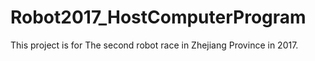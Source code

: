 # Robot2017_HostComputerProgram
This project is for The second robot race in Zhejiang Province in 2017.
